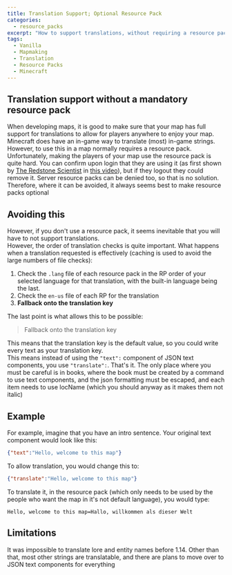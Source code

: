 ```yaml
---
title: Translation Support; Optional Resource Pack
categories: 
  - resource_packs
excerpt: "How to support translations, without requiring a resource pack (mostly)"
tags: 
  - Vanilla
  - Mapmaking
  - Translation
  - Resource Packs
  - Minecraft
---
```

## Translation support without a mandatory resource pack

When developing maps, it is good to make sure that your map has full support for translations to allow for players anywhere to enjoy your map.  
Minecraft does have an in-game way to translate (most) in-game strings. However, to use this in a map normally requires a resource pack. Unfortunately, making the players of your map use the resource pack is quite hard. You can confirm upon login that they are using it (as first shown by [The Redstone Scientist](https://www.youtube.com/channel/UCf9NPB_CV1tXoh6mdryvHzg) in [this video](https://www.youtube.com/watch?v=72WkM1fKGPA)), but if they logout they could remove it. Server resource packs can be denied too, so that is no solution.  
Therefore, where it can be avoided, it always seems best to make resource packs optional  

## Avoiding this
However, if you don't use a resource pack, it seems inevitable that you will have to not support translations.  
However, the order of translation checks is quite important. What happens when a translation requested is effectively (caching is used to avoid the large numbers of file checks):  
1. Check the `.lang` file of each resource pack in the RP order of your selected language for that translation, with the built-in language being the last.
2. Check the `en-us` file of each RP for the translation
3. **Fallback onto the translation key**  

The last point is what allows this to be possible:  
> Fallback onto the translation key  

This means that the translation key is the default value, so you could write every text as your translation key.  
This means instead of using the `"text":` component of JSON text components, you use `"translate":`. That's it.
The only place where you must be careful is in books, where the book must be created by a command to use text components, and the json formatting must be escaped, and each item needs to use locName (which you should anyway as it makes them not italic)

## Example  
For example, imagine that you have an intro sentence. Your original text component would look like this:
```JSON
{"text":"Hello, welcome to this map"}
```
To allow translation, you would change this to:
```JSON
{"translate":"Hello, welcome to this map"}
```
To translate it, in the resource pack (which only needs to be used by the people who want the map in it's not default language), you would type:
```
Hello, welcome to this map=Hallo, willkommen als dieser Welt  
```

## Limitations
It was impossible to translate lore and entity names before 1.14. Other than that, most other strings are translatable, and there are plans to move over to JSON text components for everything
